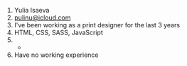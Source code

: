 1. Yulia Isaeva
2. pulinu@icloud.com
3. I've been working as a print designer for the last 3 years
4. HTML, CSS, SASS, JavaScript
5. -
6. Have no working experience
